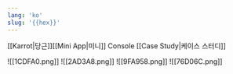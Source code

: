 ```yaml
---
lang: 'ko'
slug: '{{hex}}'
---
```


[[Karrot|당근]][[Mini App|미니]] Console [[Case Study|케이스 스터디]]

![[1CDFA0.png]]
![[2AD3A8.png]]
![[9FA958.png]]
![[76D06C.png]]